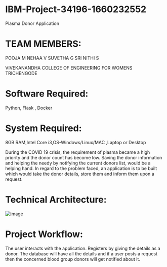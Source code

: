 # IBM-Project-34196-1660232552
Plasma Donor Application

# TEAM MEMBERS:
POOJA M
NEHAA V
SUVETHA G
SRI NITHI S

VIVEKANANDHA COLLEGE OF ENGINEERING FOR WOMENS
TRICHENGODE

# Software Required:
Python, Flask , Docker

# System Required:
8GB RAM,Intel Core i3,OS-Windows/Linux/MAC ,Laptop or Desktop

During the COVID 19 crisis, the requirement of plasma became a high priority and the donor count has become low. Saving the donor information and helping the needy by notifying the current donors list, would be a helping hand. In regard to the problem faced, an application is to be built which would take the donor details, store them and inform them upon a request.

# Technical Architecture:

![image](https://user-images.githubusercontent.com/103623425/190917191-d18019df-f3e4-4d38-9418-dfd0f2a75fbe.png)


# Project Workflow:

 The user interacts with the application.
 Registers by giving the details as a donor.
 The database will have all the details and if a user posts a request then the concerned blood group donors will get notified about it.
